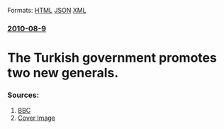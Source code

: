 
Formats: [HTML](/news/2010/08/9/the-turkish-government-promotes-two-new-generals.html)  [JSON](/news/2010/08/9/the-turkish-government-promotes-two-new-generals.json)  [XML](/news/2010/08/9/the-turkish-government-promotes-two-new-generals.xml)  

### [2010-08-9](/news/2010/08/9/index.md)

##### 
# The Turkish government promotes two new generals. 




### Sources:

1. [BBC](http://www.bbc.co.uk/news/world-europe-10914065)
1. [Cover Image](http://www.bbc.co.uk/news/special/2015/newsspec_10857/bbc_news_logo.png?cb=1)
